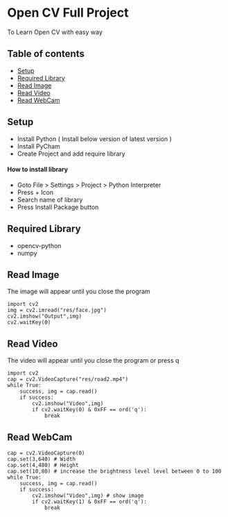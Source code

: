 # Open CV Full Project
To Learn Open CV with easy way

## Table of contents
* [Setup](#setup)
* [Required Library](#required-library)
* [Read Image](#read-image)
* [Read Video](#read-video)
* [Read WebCam](#read-webcam)

## Setup
* Install Python ( Install below version of latest version )
* Install PyCham 
* Create Project and add require library

#### How to install library
* Goto File > Settings > Project > Python Interpreter
* Press + Icon
* Search name of library 
* Press Install Package button 
	
## Required Library 
* opencv-python
* numpy

## Read Image

The image will appear until you close the program

```
import cv2
img = cv2.imread("res/face.jpg")
cv2.imshow("Output",img)
cv2.waitKey(0) 
```

## Read Video

The video will appear until you close the program or press q

```
import cv2
cap = cv2.VideoCapture("res/road2.mp4")
while True:
    success, img = cap.read()
    if success:
        cv2.imshow("Video",img) 
        if cv2.waitKey(0) & 0xFF == ord('q'):
            break
```

## Read WebCam

```
cap = cv2.VideoCapture(0)
cap.set(3,640) # Width
cap.set(4,480) # Height
cap.set(10,80) # increase the brightness level level between 0 to 100
while True:
    success, img = cap.read()
    if success:
        cv2.imshow("Video",img) # show image
        if cv2.waitKey(1) & 0xFF == ord('q'):
            break
```